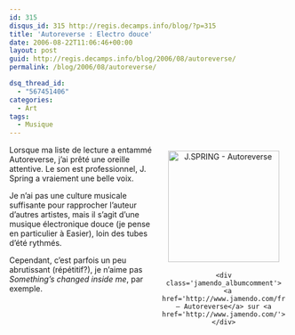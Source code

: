 ```yaml
---
id: 315
disqus_id: 315 http://regis.decamps.info/blog/?p=315
title: 'Autoreverse : Electro douce'
date: 2006-08-22T11:06:46+00:00
layout: post
guid: http://regis.decamps.info/blog/2006/08/autoreverse/
permalink: /blog/2006/08/autoreverse/

dsq_thread_id:
  - "567451406"
categories:
  - Art
tags:
  - Musique
---
```

<div class='jamendo_blogpost'>
  <div class='jamendo_albumcover' style='float:right;text-align:center;width:222px;padding:7px;margin:0px'>
    <a href='http://www.jamendo.com/fr/album/1734/' title='J.SPRING - Autoreverse'><img src='http://img.jamendo.com/albums/1734/covers/1.200.jpg' style='width:200px;height:200px;border:0px;margin:3px;' alt='J.SPRING - Autoreverse' /></a></p> 
    
    <div class='jamendo_albumcomment'>
      <a href='http://www.jamendo.com/fr/album/1734/'>J.SPRING – Autoreverse</a> sur <a href='http://www.jamendo.com/'>Jamendo</a>
    </div>
  </div>
</div>

Lorsque ma liste de lecture a entammé Autoreverse, j’ai prêté une oreille attentive. Le son est professionnel, J. Spring a vraiement une belle voix.

Je n’ai pas une culture musicale suffisante pour rapprocher l’auteur d’autres artistes, mais il s’agit d’une musique électronique douce (je pense en particulier à Easier), loin des tubes d’été rythmés.

Cependant, c’est parfois un peu abrutissant (répétitif?), je n’aime pas _Something’s changed inside me_, par exemple.
